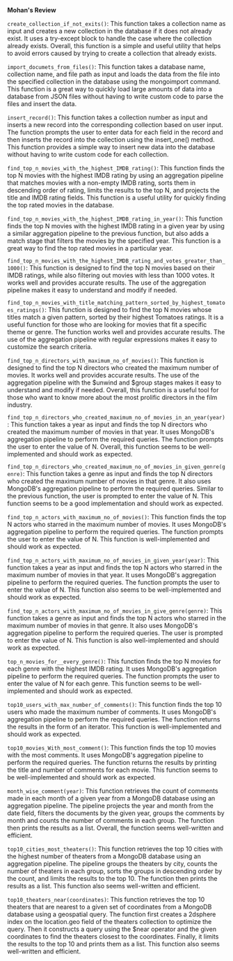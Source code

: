 **Mohan's Review**

```create_collection_if_not_exits()```: This function takes a collection name as input and creates a new collection in the database if it does not already exist. It uses a try-except block to handle the case where the collection already exists. Overall, this function is a simple and useful utility that helps to avoid errors caused by trying to create a collection that already exists.

```import_documets_from_files()```: This function takes a database name, collection name, and file path as input and loads the data from the file into the specified collection in the database using the mongoimport command. This function is a great way to quickly load large amounts of data into a database from JSON files without having to write custom code to parse the files and insert the data.

```insert_record()```: This function takes a collection number as input and inserts a new record into the corresponding collection based on user input. The function prompts the user to enter data for each field in the record and then inserts the record into the collection using the insert_one() method. This function provides a simple way to insert new data into the database without having to write custom code for each collection.

```find_top_n_movies_with_the_highest_IMDB_rating()```: This function finds the top N movies with the highest IMDB rating by using an aggregation pipeline that matches movies with a non-empty IMDB rating, sorts them in descending order of rating, limits the results to the top N, and projects the title and IMDB rating fields. This function is a useful utility for quickly finding the top rated movies in the database.

```find_top_n_movies_with_the_highest_IMDB_rating_in_year()```: This function finds the top N movies with the highest IMDB rating in a given year by using a similar aggregation pipeline to the previous function, but also adds a match stage that filters the movies by the specified year. This function is a great way to find the top rated movies in a particular year.

```find_top_n_movies_with_the_highest_IMDB_rating_and_votes_greater_than_1000()```: This function is designed to find the top N movies based on their IMDB ratings, while also filtering out movies with less than 1000 votes. It works well and provides accurate results. The use of the aggregation pipeline makes it easy to understand and modify if needed.

```find_top_n_movies_with_title_matching_pattern_sorted_by_highest_tomatoes_ratings()```: This function is designed to find the top N movies whose titles match a given pattern, sorted by their highest Tomatoes ratings. It is a useful function for those who are looking for movies that fit a specific theme or genre. The function works well and provides accurate results. The use of the aggregation pipeline with regular expressions makes it easy to customize the search criteria.

```find_top_n_directors_with_maximum_no_of_movies()```: This function is designed to find the top N directors who created the maximum number of movies. It works well and provides accurate results. The use of the aggregation pipeline with the $unwind and $group stages makes it easy to understand and modify if needed. Overall, this function is a useful tool for those who want to know more about the most prolific directors in the film industry.

```find_top_n_directors_who_created_maximum_no_of_movies_in_an_year(year)```:
This function takes a year as input and finds the top N directors who created the maximum number of movies in that year. It uses MongoDB's aggregation pipeline to perform the required queries. The function prompts the user to enter the value of N. Overall, this function seems to be well-implemented and should work as expected.

```find_top_n_directors_who_created_maximum_no_of_movies_in_given_genre(genre)```:
This function takes a genre as input and finds the top N directors who created the maximum number of movies in that genre. It also uses MongoDB's aggregation pipeline to perform the required queries. Similar to the previous function, the user is prompted to enter the value of N. This function seems to be a good implementation and should work as expected.

```find_top_n_actors_with_maximum_no_of_movies()```:
This function finds the top N actors who starred in the maximum number of movies. It uses MongoDB's aggregation pipeline to perform the required queries. The function prompts the user to enter the value of N. This function is well-implemented and should work as expected.

```find_top_n_actors_with_maximum_no_of_movies_in_given_year(year)```:
This function takes a year as input and finds the top N actors who starred in the maximum number of movies in that year. It uses MongoDB's aggregation pipeline to perform the required queries. The function prompts the user to enter the value of N. This function also seems to be well-implemented and should work as expected.

```find_top_n_actors_with_maximum_no_of_movies_in_give_genre(genre)```:
This function takes a genre as input and finds the top N actors who starred in the maximum number of movies in that genre. It also uses MongoDB's aggregation pipeline to perform the required queries. The user is prompted to enter the value of N. This function is also well-implemented and should work as expected.

```top_n_movies_for__every_genre()```:
This function finds the top N movies for each genre with the highest IMDB rating. It uses MongoDB's aggregation pipeline to perform the required queries. The function prompts the user to enter the value of N for each genre. This function seems to be well-implemented and should work as expected.

```top10_users_with_max_number_of_comments()```:
This function finds the top 10 users who made the maximum number of comments. It uses MongoDB's aggregation pipeline to perform the required queries. The function returns the results in the form of an iterator. This function is well-implemented and should work as expected.

```top10_movies_With_most_comment()```:
This function finds the top 10 movies with the most comments. It uses MongoDB's aggregation pipeline to perform the required queries. The function returns the results by printing the title and number of comments for each movie. This function seems to be well-implemented and should work as expected.

```month_wise_comment(year)```:
This function retrieves the count of comments made in each month of a given year from a MongoDB database using an aggregation pipeline. The pipeline projects the year and month from the date field, filters the documents by the given year, groups the comments by month and counts the number of comments in each group. The function then prints the results as a list. Overall, the function seems well-written and efficient.

```top10_cities_most_theaters()```:
This function retrieves the top 10 cities with the highest number of theaters from a MongoDB database using an aggregation pipeline. The pipeline groups the theaters by city, counts the number of theaters in each group, sorts the groups in descending order by the count, and limits the results to the top 10. The function then prints the results as a list. This function also seems well-written and efficient.

```top10_theaters_near(coordinates)```:
This function retrieves the top 10 theaters that are nearest to a given set of coordinates from a MongoDB database using a geospatial query. The function first creates a 2dsphere index on the location.geo field of the theaters collection to optimize the query. Then it constructs a query using the $near operator and the given coordinates to find the theaters closest to the coordinates. Finally, it limits the results to the top 10 and prints them as a list. This function also seems well-written and efficient.

